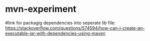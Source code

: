 # mvn-experiment
#link for packagig dependencies into seperate lib file:
https://stackoverflow.com/questions/574594/how-can-i-create-an-executable-jar-with-dependencies-using-maven
